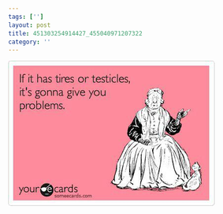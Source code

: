 ```yaml
---
tags: ['']
layout: post
title: 451303254914427_455040971207322
category: ''
---
```

![451303254914427_455040971207322](/uploads/2012-9-8-451303254914427_455040971207322.jpg)
